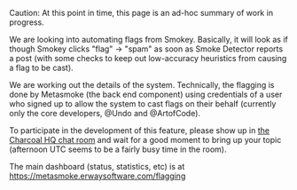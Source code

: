 Caution: At this point in time, this page is an ad-hoc summary of work in progress.

We are looking into automating flags from Smokey.  Basically, it will look as if though Smokey clicks "flag" -> "spam" as soon as Smoke Detector reports a post (with some checks to keep out low-accuracy heuristics from causing a flag to be cast).

We are working out the details of the system.  Technically, the flagging is done by Metasmoke (the back end component) using credentials of a user who signed up to allow the system to cast flags on their behalf (currently only the core developers, @Undo and @ArtofCode).

To participate in the development of this feature, please show up in [the Charcoal HQ chat room](http://chat.stackexchange.com/rooms/11540/charcoal-hq) and wait for a good moment to bring up your topic (afternoon UTC seems to be a fairly busy time in the room).

The main dashboard (status, statistics, etc) is at https://metasmoke.erwaysoftware.com/flagging